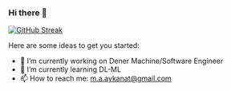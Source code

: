 ### Hi there 👋


[![GitHub Streak](https://streak-stats.demolab.com?user=MAAykanat&theme=github-dark&hide_border=true&border_radius=4.6)](https://git.io/streak-stats)

Here are some ideas to get you started:

- 🔭 I’m currently working on Dener Machine/Software Engineer
- 🌱 I’m currently learning DL-ML
- 📫 How to reach me: m.a.aykanat@gmail.com

<!--
**MAAykanat/MAAykanat** is a ✨ _special_ ✨ repository because its `README.md` (this file) appears on your GitHub profile.
